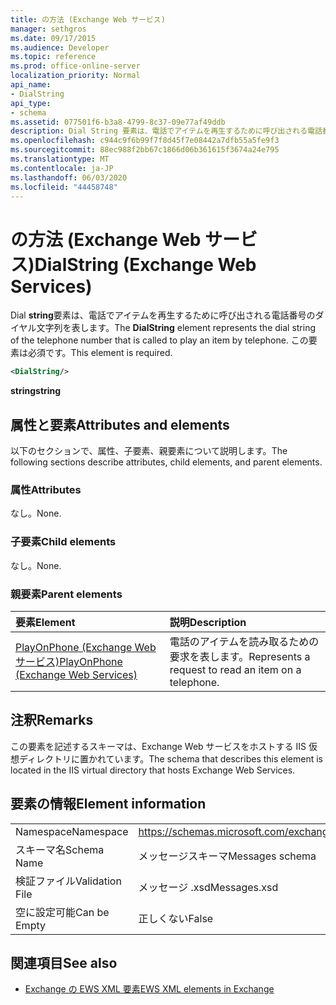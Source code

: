```yaml
---
title: の方法 (Exchange Web サービス)
manager: sethgros
ms.date: 09/17/2015
ms.audience: Developer
ms.topic: reference
ms.prod: office-online-server
localization_priority: Normal
api_name:
- DialString
api_type:
- schema
ms.assetid: 077501f6-b3a8-4799-8c37-09e77af49ddb
description: Dial String 要素は、電話でアイテムを再生するために呼び出される電話番号のダイヤル文字列を表します。 この要素は必須です。
ms.openlocfilehash: c944c9f6b99f7f8d45f7e08442a7dfb55a5fe9f3
ms.sourcegitcommit: 88ec988f2bb67c1866d06b361615f3674a24e795
ms.translationtype: MT
ms.contentlocale: ja-JP
ms.lasthandoff: 06/03/2020
ms.locfileid: "44458748"
---
```

# <a name="dialstring-exchange-web-services"></a><span data-ttu-id="f80b6-104">の方法 (Exchange Web サービス)</span><span class="sxs-lookup"><span data-stu-id="f80b6-104">DialString (Exchange Web Services)</span></span>

<span data-ttu-id="f80b6-105">Dial **string**要素は、電話でアイテムを再生するために呼び出される電話番号のダイヤル文字列を表します。</span><span class="sxs-lookup"><span data-stu-id="f80b6-105">The **DialString** element represents the dial string of the telephone number that is called to play an item by telephone.</span></span> <span data-ttu-id="f80b6-106">この要素は必須です。</span><span class="sxs-lookup"><span data-stu-id="f80b6-106">This element is required.</span></span> 
  
```xml
<DialString/>
```

 <span data-ttu-id="f80b6-107">**string**</span><span class="sxs-lookup"><span data-stu-id="f80b6-107">**string**</span></span>
## <a name="attributes-and-elements"></a><span data-ttu-id="f80b6-108">属性と要素</span><span class="sxs-lookup"><span data-stu-id="f80b6-108">Attributes and elements</span></span>

<span data-ttu-id="f80b6-109">以下のセクションで、属性、子要素、親要素について説明します。</span><span class="sxs-lookup"><span data-stu-id="f80b6-109">The following sections describe attributes, child elements, and parent elements.</span></span>
  
### <a name="attributes"></a><span data-ttu-id="f80b6-110">属性</span><span class="sxs-lookup"><span data-stu-id="f80b6-110">Attributes</span></span>

<span data-ttu-id="f80b6-111">なし。</span><span class="sxs-lookup"><span data-stu-id="f80b6-111">None.</span></span>
  
### <a name="child-elements"></a><span data-ttu-id="f80b6-112">子要素</span><span class="sxs-lookup"><span data-stu-id="f80b6-112">Child elements</span></span>

<span data-ttu-id="f80b6-113">なし。</span><span class="sxs-lookup"><span data-stu-id="f80b6-113">None.</span></span>
  
### <a name="parent-elements"></a><span data-ttu-id="f80b6-114">親要素</span><span class="sxs-lookup"><span data-stu-id="f80b6-114">Parent elements</span></span>

|<span data-ttu-id="f80b6-115">**要素**</span><span class="sxs-lookup"><span data-stu-id="f80b6-115">**Element**</span></span>|<span data-ttu-id="f80b6-116">**説明**</span><span class="sxs-lookup"><span data-stu-id="f80b6-116">**Description**</span></span>|
|:-----|:-----|
|[<span data-ttu-id="f80b6-117">PlayOnPhone (Exchange Web サービス)</span><span class="sxs-lookup"><span data-stu-id="f80b6-117">PlayOnPhone (Exchange Web Services)</span></span>](playonphone-exchange-web-services.md) <br/> |<span data-ttu-id="f80b6-118">電話のアイテムを読み取るための要求を表します。</span><span class="sxs-lookup"><span data-stu-id="f80b6-118">Represents a request to read an item on a telephone.</span></span>  <br/> |
   
## <a name="remarks"></a><span data-ttu-id="f80b6-119">注釈</span><span class="sxs-lookup"><span data-stu-id="f80b6-119">Remarks</span></span>

<span data-ttu-id="f80b6-120">この要素を記述するスキーマは、Exchange Web サービスをホストする IIS 仮想ディレクトリに置かれています。</span><span class="sxs-lookup"><span data-stu-id="f80b6-120">The schema that describes this element is located in the IIS virtual directory that hosts Exchange Web Services.</span></span>
  
## <a name="element-information"></a><span data-ttu-id="f80b6-121">要素の情報</span><span class="sxs-lookup"><span data-stu-id="f80b6-121">Element information</span></span>

|||
|:-----|:-----|
|<span data-ttu-id="f80b6-122">Namespace</span><span class="sxs-lookup"><span data-stu-id="f80b6-122">Namespace</span></span>  <br/> |https://schemas.microsoft.com/exchange/services/2006/messages  <br/> |
|<span data-ttu-id="f80b6-123">スキーマ名</span><span class="sxs-lookup"><span data-stu-id="f80b6-123">Schema Name</span></span>  <br/> |<span data-ttu-id="f80b6-124">メッセージスキーマ</span><span class="sxs-lookup"><span data-stu-id="f80b6-124">Messages schema</span></span>  <br/> |
|<span data-ttu-id="f80b6-125">検証ファイル</span><span class="sxs-lookup"><span data-stu-id="f80b6-125">Validation File</span></span>  <br/> |<span data-ttu-id="f80b6-126">メッセージ .xsd</span><span class="sxs-lookup"><span data-stu-id="f80b6-126">Messages.xsd</span></span>  <br/> |
|<span data-ttu-id="f80b6-127">空に設定可能</span><span class="sxs-lookup"><span data-stu-id="f80b6-127">Can be Empty</span></span>  <br/> |<span data-ttu-id="f80b6-128">正しくない</span><span class="sxs-lookup"><span data-stu-id="f80b6-128">False</span></span>  <br/> |
   
## <a name="see-also"></a><span data-ttu-id="f80b6-129">関連項目</span><span class="sxs-lookup"><span data-stu-id="f80b6-129">See also</span></span>

- [<span data-ttu-id="f80b6-130">Exchange の EWS XML 要素</span><span class="sxs-lookup"><span data-stu-id="f80b6-130">EWS XML elements in Exchange</span></span>](ews-xml-elements-in-exchange.md)

